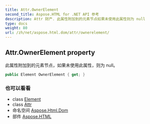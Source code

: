 ```yaml
---
title: Attr.OwnerElement
second_title: Aspose.HTML for .NET API 参考
description: Attr 财产. 此属性附加到的元素节点如果未使用此属性则为 null
type: docs
weight: 80
url: /zh/net/aspose.html.dom/attr/ownerelement/
---
```

## Attr.OwnerElement property

此属性附加到的元素节点，如果未使用此属性，则为 null。

```csharp
public Element OwnerElement { get; }
```

### 也可以看看

* class [Element](../../element/)
* class [Attr](../)
* 命名空间 [Aspose.Html.Dom](../../attr/)
* 部件 [Aspose.HTML](../../../)


